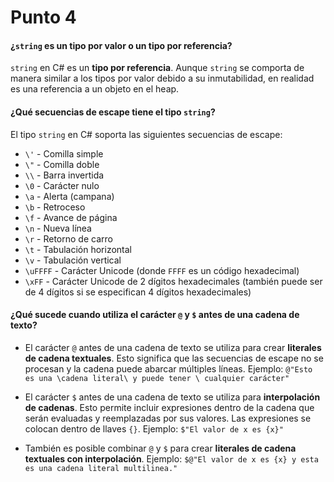 # Punto 4

#### ¿`string` es un tipo por valor o un tipo por referencia?
`string` en C# es un **tipo por referencia**. Aunque `string` se comporta de manera similar a los tipos por valor debido a su inmutabilidad, en realidad es una referencia a un objeto en el heap.

#### ¿Qué secuencias de escape tiene el tipo `string`?
El tipo `string` en C# soporta las siguientes secuencias de escape:

- `\'` - Comilla simple
- `\"` - Comilla doble
- `\\` - Barra invertida
- `\0` - Carácter nulo
- `\a` - Alerta (campana)
- `\b` - Retroceso
- `\f` - Avance de página
- `\n` - Nueva línea
- `\r` - Retorno de carro
- `\t` - Tabulación horizontal
- `\v` - Tabulación vertical
- `\uFFFF` - Carácter Unicode (donde `FFFF` es un código hexadecimal)
- `\xFF` - Carácter Unicode de 2 dígitos hexadecimales (también puede ser de 4 dígitos si se especifican 4 dígitos hexadecimales)

#### ¿Qué sucede cuando utiliza el carácter `@` y `$` antes de una cadena de texto?
- El carácter `@` antes de una cadena de texto se utiliza para crear **literales de cadena textuales**. Esto significa que las secuencias de escape no se procesan y la cadena puede abarcar múltiples líneas. Ejemplo: `@"Esto es una \cadena literal\ y puede tener \ cualquier carácter"`

- El carácter `$` antes de una cadena de texto se utiliza para **interpolación de cadenas**. Esto permite incluir expresiones dentro de la cadena que serán evaluadas y reemplazadas por sus valores. Las expresiones se colocan dentro de llaves `{}`. Ejemplo: `$"El valor de x es {x}"`

- También es posible combinar `@` y `$` para crear **literales de cadena textuales con interpolación**. Ejemplo: `$@"El valor de x es {x} y esta es una cadena literal multilinea."`


